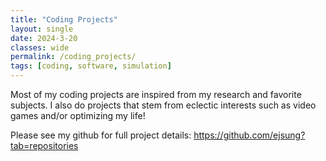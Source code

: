 ```yaml
---
title: "Coding Projects"
layout: single
date: 2024-3-20
classes: wide
permalink: /coding_projects/
tags: [coding, software, simulation]
---
```


<!-- ---
title: "Coding Projects"
layout: single
created_at: 2024-3-20
last_modified_at: 2024-3-30
classes: wide
permalink: /coding_projects/
--- -->

Most of my coding projects are inspired from my research and favorite subjects. I also do projects that stem from eclectic interests such as video games and/or optimizing my life!

Please see my github for full project details: <a href = "https://github.com/ejsung?tab=repositories" target = "_blank">https://github.com/ejsung?tab=repositories</a>

<!-- <p style="text-align: left;">
    <font size="+2">
    <strong>Ising Model Simulation
    <span style="float:right;">
        Fall 2022
    </span>
    </strong>
    </font>
</p>

<p style="text-align: left;">
    <font size="+2">
    <strong>Elastic Collision of Gas Molecules
    <span style="float:right;">
        Fall 2022
    </span>
    </strong>
    </font>
</p>

<p style="text-align: left;">
    <font size="+2">
    <strong>Temperature Converter
    <span style="float:right;">
        Fall 2021
    </span>
    </strong>
    </font>
</p>

<p style="text-align: left;">
    <font size="+2">
    <strong>Numerical Analysis Algorithms
    <span style="float:right;">
        Fall 2020-Fall 2021 (Ongoing)
    </span>
    </strong>
    </font>
</p> -->



<!-- ## Ising Model Simulation

This simulation demonstrates the Ising model using the Metropolis algorithm. The black cells represent spins in one state, and the white cells represent spins in the opposite state.

<canvas id="isingCanvas" width="400" height="400" style="border:1px solid black;"></canvas>

<script>
    const canvas = document.getElementById('isingCanvas');
    const ctx = canvas.getContext('2d');
    const size = 400; // Size of the canvas
    const numCells = 100; // Number of cells along a dimension
    const cellSize = size / numCells;
    const T = 2.0; // Temperature
    const k = 1; // Boltzmann constant, often set to 1 in simulations

    // Initialize spins randomly
    let spins = Array.from({length: numCells}, () => Array.from({length: numCells}, () => Math.random() > 0.5 ? 1 : -1));

    // Draw the initial state
    function draw() {
        for (let i = 0; i < numCells; i++) {
            for (let j = 0; j < numCells; j++) {
                ctx.fillStyle = spins[i][j] === 1 ? 'black' : 'white';
                ctx.fillRect(i * cellSize, j * cellSize, cellSize, cellSize);
            }
        }
    }

    // Calculate the change in energy from flipping a spin
    function deltaEnergy(i, j) {
        const sumNeighbors = (
            spins[(i+1) % numCells][j] + 
            spins[i][(j+1) % numCells] + 
            spins[(i-1 + numCells) % numCells][j] + 
            spins[i][(j-1 + numCells) % numCells]
        );
        return 2 * spins[i][j] * sumNeighbors;
    }

    // Perform one Monte Carlo step
    function monteCarloStep() {
        for (let n = 0; n < numCells * numCells; n++) {
            const i = Math.floor(Math.random() * numCells);
            const j = Math.floor(Math.random() * numCells);
            const dE = deltaEnergy(i, j);

            if (dE <= 0 || Math.random() < Math.exp(-dE / (k * T))) {
                spins[i][j] *= -1; // Flip the spin
            }
        }
        draw();
    }

    // Update the simulation regularly
    setInterval(monteCarloStep, 100);

    draw();
</script> -->